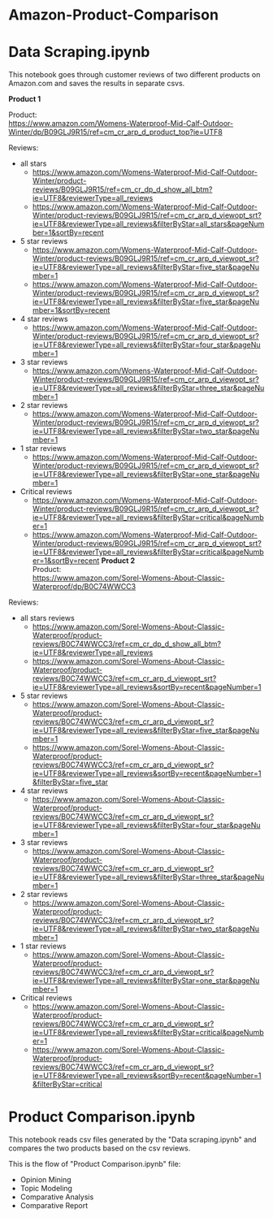 # Amazon-Product-Comparison

# Data Scraping.ipynb
This notebook goes through customer reviews of two different products on Amazon.com and saves the results in separate csvs.

__Product 1__  

Product:  
https://www.amazon.com/Womens-Waterproof-Mid-Calf-Outdoor-Winter/dp/B09GLJ9R15/ref=cm_cr_arp_d_product_top?ie=UTF8  

Reviews:  
* all stars
    * https://www.amazon.com/Womens-Waterproof-Mid-Calf-Outdoor-Winter/product-reviews/B09GLJ9R15/ref=cm_cr_dp_d_show_all_btm?ie=UTF8&reviewerType=all_reviews
    * https://www.amazon.com/Womens-Waterproof-Mid-Calf-Outdoor-Winter/product-reviews/B09GLJ9R15/ref=cm_cr_arp_d_viewopt_srt?ie=UTF8&reviewerType=all_reviews&filterByStar=all_stars&pageNumber=1&sortBy=recent
* 5 star reviews
    * https://www.amazon.com/Womens-Waterproof-Mid-Calf-Outdoor-Winter/product-reviews/B09GLJ9R15/ref=cm_cr_arp_d_viewopt_sr?ie=UTF8&reviewerType=all_reviews&filterByStar=five_star&pageNumber=1
    * https://www.amazon.com/Womens-Waterproof-Mid-Calf-Outdoor-Winter/product-reviews/B09GLJ9R15/ref=cm_cr_arp_d_viewopt_sr?ie=UTF8&reviewerType=all_reviews&filterByStar=five_star&pageNumber=1&sortBy=recent
* 4 star reviews
    * https://www.amazon.com/Womens-Waterproof-Mid-Calf-Outdoor-Winter/product-reviews/B09GLJ9R15/ref=cm_cr_arp_d_viewopt_sr?ie=UTF8&reviewerType=all_reviews&filterByStar=four_star&pageNumber=1
* 3 star reviews
    * https://www.amazon.com/Womens-Waterproof-Mid-Calf-Outdoor-Winter/product-reviews/B09GLJ9R15/ref=cm_cr_arp_d_viewopt_sr?ie=UTF8&reviewerType=all_reviews&filterByStar=three_star&pageNumber=1
* 2 star reviews
    * https://www.amazon.com/Womens-Waterproof-Mid-Calf-Outdoor-Winter/product-reviews/B09GLJ9R15/ref=cm_cr_arp_d_viewopt_sr?ie=UTF8&reviewerType=all_reviews&filterByStar=two_star&pageNumber=1
* 1 star reviews
    * https://www.amazon.com/Womens-Waterproof-Mid-Calf-Outdoor-Winter/product-reviews/B09GLJ9R15/ref=cm_cr_arp_d_viewopt_sr?ie=UTF8&reviewerType=all_reviews&filterByStar=one_star&pageNumber=1
* Critical reviews
    * https://www.amazon.com/Womens-Waterproof-Mid-Calf-Outdoor-Winter/product-reviews/B09GLJ9R15/ref=cm_cr_arp_d_viewopt_sr?ie=UTF8&reviewerType=all_reviews&filterByStar=critical&pageNumber=1
    * https://www.amazon.com/Womens-Waterproof-Mid-Calf-Outdoor-Winter/product-reviews/B09GLJ9R15/ref=cm_cr_arp_d_viewopt_srt?ie=UTF8&reviewerType=all_reviews&filterByStar=critical&pageNumber=1&sortBy=recent
__Product 2__  
Product:  
https://www.amazon.com/Sorel-Womens-About-Classic-Waterproof/dp/B0C74WWCC3  

Reviews:  
* all stars reviews
    * https://www.amazon.com/Sorel-Womens-About-Classic-Waterproof/product-reviews/B0C74WWCC3/ref=cm_cr_dp_d_show_all_btm?ie=UTF8&reviewerType=all_reviews
    * https://www.amazon.com/Sorel-Womens-About-Classic-Waterproof/product-reviews/B0C74WWCC3/ref=cm_cr_arp_d_viewopt_srt?ie=UTF8&reviewerType=all_reviews&sortBy=recent&pageNumber=1
* 5 star reviews
    * https://www.amazon.com/Sorel-Womens-About-Classic-Waterproof/product-reviews/B0C74WWCC3/ref=cm_cr_arp_d_viewopt_sr?ie=UTF8&reviewerType=all_reviews&filterByStar=five_star&pageNumber=1
    * https://www.amazon.com/Sorel-Womens-About-Classic-Waterproof/product-reviews/B0C74WWCC3/ref=cm_cr_arp_d_viewopt_sr?ie=UTF8&reviewerType=all_reviews&sortBy=recent&pageNumber=1&filterByStar=five_star
* 4 star reviews
    * https://www.amazon.com/Sorel-Womens-About-Classic-Waterproof/product-reviews/B0C74WWCC3/ref=cm_cr_arp_d_viewopt_sr?ie=UTF8&reviewerType=all_reviews&filterByStar=four_star&pageNumber=1
* 3 star reviews
    * https://www.amazon.com/Sorel-Womens-About-Classic-Waterproof/product-reviews/B0C74WWCC3/ref=cm_cr_arp_d_viewopt_sr?ie=UTF8&reviewerType=all_reviews&filterByStar=three_star&pageNumber=1
* 2 star reviews
    * https://www.amazon.com/Sorel-Womens-About-Classic-Waterproof/product-reviews/B0C74WWCC3/ref=cm_cr_arp_d_viewopt_sr?ie=UTF8&reviewerType=all_reviews&filterByStar=two_star&pageNumber=1
* 1 star reviews
    * https://www.amazon.com/Sorel-Womens-About-Classic-Waterproof/product-reviews/B0C74WWCC3/ref=cm_cr_arp_d_viewopt_sr?ie=UTF8&reviewerType=all_reviews&filterByStar=one_star&pageNumber=1
* Critical reviews
    * https://www.amazon.com/Sorel-Womens-About-Classic-Waterproof/product-reviews/B0C74WWCC3/ref=cm_cr_arp_d_viewopt_sr?ie=UTF8&reviewerType=all_reviews&filterByStar=critical&pageNumber=1
    * https://www.amazon.com/Sorel-Womens-About-Classic-Waterproof/product-reviews/B0C74WWCC3/ref=cm_cr_arp_d_viewopt_sr?ie=UTF8&reviewerType=all_reviews&sortBy=recent&pageNumber=1&filterByStar=critical
 
# Product Comparison.ipynb

This notebook reads csv files generated by the "Data scraping.ipynb" and compares the two products based on the csv reviews.

This is the flow of "Product Comparison.ipynb" file:

* Opinion Mining
* Topic Modeling
* Comparative Analysis
* Comparative Report
